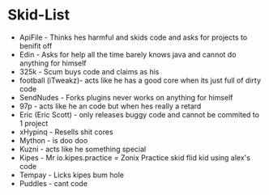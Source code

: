 # Skid-List

- ApiFile - Thinks hes harmful and skids code and asks for projects to benifit off 
- Edin - Asks for help all the time barely knows java and cannot do anything for himself
- 325k - Scum buys code and claims as his
- football (iTweakz)- acts like he has a good core when its just full of dirty code
- SendNudes - Forks plugins never works on anything for himself
- 97p - acts like he an code but when hes really a retard
- Eric (Eric Scott) - only releases buggy code and cannot be commited to 1 project
- xHypinq - Resells shit cores
- Mython - is doo doo
- Kuzni - acts like he something special
- Kipes - Mr io.kipes.practice = Zonix Practice skid flid kid using alex's code
- Tempay - Licks kipes bum hole
- Puddles - cant code
